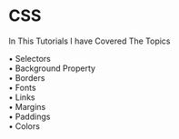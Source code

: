 # CSS

In This Tutorials I have Covered The Topics

• Selectors <br>
• Background Property  <br>
• Borders  <br>
• Fonts  <br>
• Links  <br>
• Margins  <br>
• Paddings  <br>
• Colors  <br>



